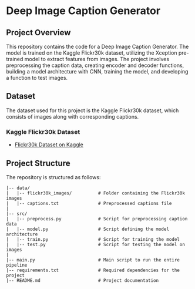 # Deep Image Caption Generator

## Project Overview

This repository contains the code for a Deep Image Caption Generator. The model is trained on the Kaggle Flickr30k dataset, utilizing the Xception pre-trained model to extract features from images. The project involves preprocessing the caption data, creating encoder and decoder functions, building a model architecture with CNN, training the model, and developing a function to test images.

## Dataset

The dataset used for this project is the Kaggle Flickr30k dataset, which consists of images along with corresponding captions.

### Kaggle Flickr30k Dataset
- [Flickr30k Dataset on Kaggle](https://www.kaggle.com/hsankesara/flickr-image-dataset)

## Project Structure

The repository is structured as follows:

```plaintext
|-- data/
|   |-- flickr30k_images/          # Folder containing the Flickr30k images
|   |-- captions.txt               # Preprocessed captions file
|
|-- src/
|   |-- preprocess.py              # Script for preprocessing caption data
|   |-- model.py                   # Script defining the model architecture
|   |-- train.py                   # Script for training the model
|   |-- test.py                    # Script for testing the model on images
|
|-- main.py                        # Main script to run the entire pipeline
|-- requirements.txt               # Required dependencies for the project
|-- README.md                      # Project documentation

